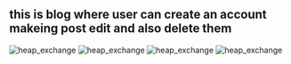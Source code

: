 ## this is blog where user can create an account makeing post edit and also delete them
![heap_exchange](https://abduonly54.000webhostapp.com/wp-content/uploads/2020/03/chat_room1-300x142.png)
![heap_exchange](https://abduonly54.000webhostapp.com/wp-content/uploads/2020/03/char_room3-300x192.png)
![heap_exchange](https://abduonly54.000webhostapp.com/wp-content/uploads/2020/03/chat_room2-300x199.png)
![heap_exchange](https://abduonly54.000webhostapp.com/wp-content/uploads/2020/03/chat_room4-300x185.png)
